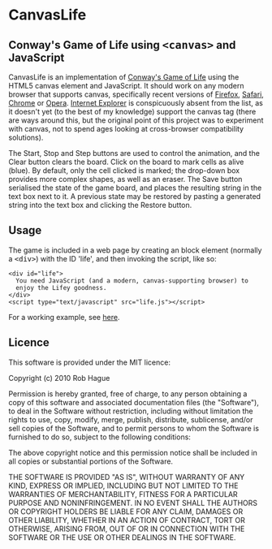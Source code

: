 # CanvasLife

## Conway's Game of Life using <tt>&lt;canvas&gt;</tt> and JavaScript</h2>

CanvasLife is an implementation of <a href="http://en.wikipedia.org/wiki/Conway%27s_Game_of_Life">Conway's
Game of Life</a> using the HTML5 canvas element and JavaScript. It
should work on any modern browser that supports canvas,
specifically recent versions of <a
href="http://www.mozilla.com/en-US/firefox">Firefox</a>, <a
href="http://www.apple.com/safari/">Safari</a>, <a
href="http://www.google.com/chrome">Chrome</a> or <a
href="http://www.opera.com/">Opera</a>.  <a
href="http://www.microsoft.com/windows/internet-explorer/">Internet
Explorer</a> is conspicuously absent from the list, as it doesn't
yet (to the best of my knowledge) support the canvas tag (there
are ways around this, but the original point of this project was
to experiment with canvas, not to spend ages looking at
cross-browser compatibility solutions).

The Start, Stop and Step buttons are used to control the
animation, and the Clear button clears the board. Click on the
board to mark cells as alive (blue). By default, only the cell
clicked is marked; the drop-down box provides more complex shapes,
as well as an eraser. The Save button serialised the state of the
game board, and places the resulting string in the text box next
to it. A previous state may be restored by pasting a generated
string into the text box and clicking the Restore button.

## Usage

The game is included in a web page by creating an block element (normally a <tt>&lt;div&gt;</tt>) with the ID 'life', and then invoking the script, like so:

    <div id="life">
      You need JavaScript (and a modern, canvas-supporting browser) to
      enjoy the Lifey goodness.
    </div>
    <script type="text/javascript" src="life.js"></script>

For a working example, see
<a href="http://robhague.github.com/CanvasLife/">here</a>.

## Licence

This software is provided under the MIT licence:

Copyright (c) 2010 Rob Hague

Permission is hereby granted, free of charge, to any person
obtaining a copy of this software and associated documentation
files (the "Software"), to deal in the Software without
restriction, including without limitation the rights to use, copy,
modify, merge, publish, distribute, sublicense, and/or sell copies
of the Software, and to permit persons to whom the Software is
furnished to do so, subject to the following conditions:

The above copyright notice and this permission notice shall be
included in all copies or substantial portions of the
Software.

THE SOFTWARE IS PROVIDED "AS IS", WITHOUT WARRANTY OF ANY KIND,
EXPRESS OR IMPLIED, INCLUDING BUT NOT LIMITED TO THE WARRANTIES OF
MERCHANTABILITY, FITNESS FOR A PARTICULAR PURPOSE AND
NONINFRINGEMENT. IN NO EVENT SHALL THE AUTHORS OR COPYRIGHT
HOLDERS BE LIABLE FOR ANY CLAIM, DAMAGES OR OTHER LIABILITY,
WHETHER IN AN ACTION OF CONTRACT, TORT OR OTHERWISE, ARISING FROM,
OUT OF OR IN CONNECTION WITH THE SOFTWARE OR THE USE OR OTHER
DEALINGS IN THE SOFTWARE.
